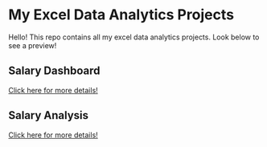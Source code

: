 # My Excel Data Analytics Projects
Hello! This repo contains all my excel data analytics projects. Look below to see a preview!    
## Salary Dashboard
[Click here for more details!](Job_Salary_Analysis)
## Salary Analysis
[Click here for more details!](Skill_Salary_Analysis)
